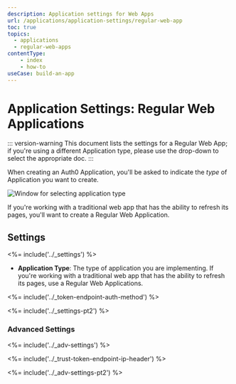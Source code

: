 ```yaml
---
description: Application settings for Web Apps
url: /applications/application-settings/regular-web-app
toc: true
topics:
  - applications
  - regular-web-apps
contentType: 
    - index
    - how-to
useCase: build-an-app
---
```

# Application Settings: Regular Web Applications

::: version-warning
This document lists the settings for a Regular Web App; if you're using a different Application type, please use the drop-down to select the appropriate doc.
:::

When creating an Auth0 Application, you'll be asked to indicate the *type* of Application you want to create. 

![Window for selecting application type](/media/articles/clients/create-clients.png)

If you're working with a traditional web app that has the ability to refresh its pages, you'll want to create a Regular Web Application.

## Settings

<%= include('../_settings') %>

- **Application Type**: The type of application you are implementing. If you're working with a traditional web app that has the ability to refresh its pages, use a Regular Web Applications.

<%= include('../_token-endpoint-auth-method') %>

<%= include('../_settings-pt2') %>

### Advanced Settings

<%= include('../_adv-settings') %>

<%= include('../_trust-token-endpoint-ip-header') %>

<%= include('../_adv-settings-pt2') %>
